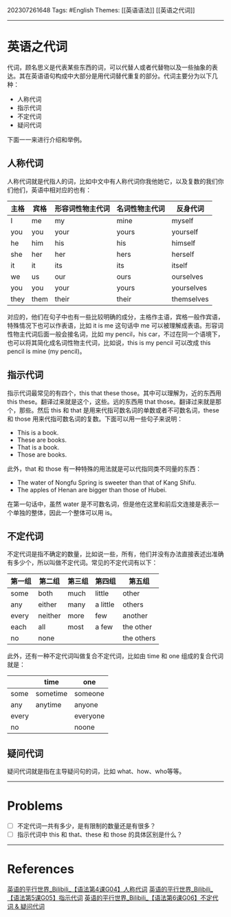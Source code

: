 202307261648
Tags: #English 
Themes: [[英语语法]] [[英语之代词]]

--- 
# 英语之代词
代词，顾名思义是代表某些东西的词，可以代替人或者代替物以及一些抽象的表达。其在英语语句构成中大部分是用代词替代重复的部分。代词主要分为以下几种：

- 人称代词
- 指示代词
- 不定代词
- 疑问代词

下面一一来进行介绍和举例。

## 人称代词
人称代词就是代指人的词，比如中文中有人称代词你我他她它，以及复数的我们你们他们，英语中相对应的也有：

| 主格 | 宾格 | 形容词性物主代词 | 名词性物主代词 | 反身代词 |
| --- | --- | --- | --- | --- |
| I | me | my | mine | myself
| you | you | your | yours | yourself |
| he | him | his | his | himself |
| she | her | her | hers | herself |
| it | it | its | its | itself |
| we | us | our | ours | ourselves |
| you | you | your | yours | yourselves|
| they | them | their | their | themselves |

对应的，他们在句子中也有一些比较明确的成分，主格作主语，宾格一般作宾语，特殊情况下也可以作表语，比如 it is me 这句话中 me 可以被理解成表语。形容词性物主代词后面一般会接名词，比如 my pencil，his car，不过在同一个语境下，也可以将其简化成名词性物主代词，比如说，this is my pencil 可以改成 this pencil is mine (my pencil)。

## 指示代词
指示代词最常见的有四个，this that these those。其中可以理解为，近的东西用 this these。翻译过来就是这个，这些。远的东西用 that those。翻译过来就是那个，那些。然后 this 和 that 是用来代指可数名词的单数或者不可数名词，these 和 those 用来代指可数名词的复数。下面可以用一些句子来说明：

- This is a book.
- These are books.
- That is a book.
- Those are books.

此外，that 和 those 有一种特殊的用法就是可以代指同类不同量的东西：

- The water of Nongfu Spring is sweeter than that of Kang Shifu.
- The apples of Henan are bigger than those of Hubei.

在第一句话中，虽然 water 是不可数名词，但是他在这里和前后文连接是表示一个单独的整体，因此一个整体可以用 is。

## 不定代词
不定代词是指不确定的数量，比如说一些，所有，他们并没有办法直接表述出准确有多少个，所以叫做不定代词。常见的不定代词有以下：

| 第一组 | 第二组 | 第三组 | 第四组 | 第五组 |
| --- | --- | --- | --- | --- |
| some | both | much | little | other |
| any | either| many | a little | others |
| every | neither | more | few | another |
| each | all | most | a few | the other |
| no | none | | | the others |

此外，还有一种不定代词叫做复合不定代词，比如由 time 和 one 组成的复合代词就是：

| | time | one |
| --- | --- | --- |
| some | sometime | someone |
| any | anytime | anyone |
|  every | | everyone |
| no | | noone |

## 疑问代词
疑问代词就是指在主导疑问句的词，比如 what、how、who等等。

---
# Problems
- [ ] 不定代词一共有多少，是有限制的数量还是有很多？
- [ ] 指示代词中 this 和 that、these 和 those 的具体区别是什么？

---
# References
[英语的平行世界_Bilibili_【语法第4课G04】人称代词](https://www.bilibili.com/video/BV14t411z7Gw/?spm_id_from=333.788&vd_source=f27c26f5275392e14bce45557d559eca)
[英语的平行世界_Bilibili_【语法第5课G05】指示代词](https://www.bilibili.com/video/BV1Jt41147yg/?spm_id_from=333.788&vd_source=f27c26f5275392e14bce45557d559eca)
[英语的平行世界_Bilibili_【语法第6课G06】不定代词 & 疑问代词](https://www.bilibili.com/video/BV1gt411s7Le/?spm_id_from=333.788&vd_source=f27c26f5275392e14bce45557d559eca)